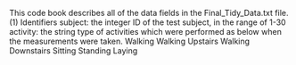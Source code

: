 This code book describes all of the data fields in the Final_Tidy_Data.txt file.
(1) Identifiers
subject: the integer ID of the test subject, in the range of 1-30
activity: the string type of activities which were performed as below when the measurements were taken.
Walking
Walking Upstairs
Walking Downstairs
Sitting
Standing
Laying




